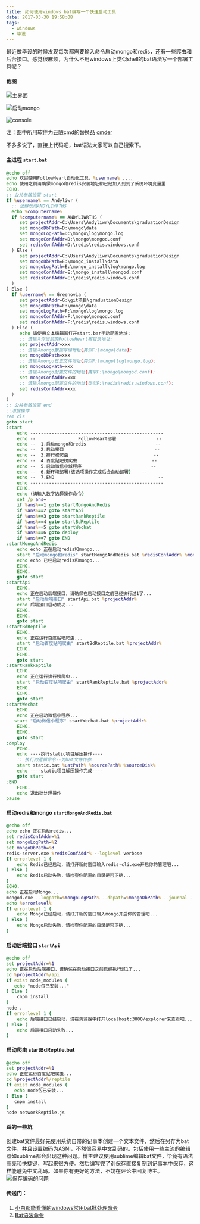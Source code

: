 ```yaml
---
title: 如何使用windows bat编写一个快速启动工具
date: 2017-03-30 19:58:08
tags: 
  - windows
  - 毕设
---
```


最近做毕设的时候发现每次都需要输入命令启动mongo和redis，还有一些爬虫和后台接口。感觉很麻烦，为什么不用windows上类似shell的bat语法写一个部署工具呢？
#### 截图
![主界面](http://img.blog.csdn.net/20170330195438160)

![启动mongo](http://img.blog.csdn.net/20170330195452051)

![console](http://img.blog.csdn.net/20170330195504944)

注：图中所用软件为丑陋cmd的替换品 [cmder](https://github.com/cmderdev/cmder/releases/)

不多多说了，直接上代码吧，bat语法大家可以自己搜索下。
#### 主进程 `start.bat`
```bat
@echo off
echo 欢迎使用FollowHeart自动化工具，%username% ....
echo 使用之前请确保mongo和redis安装地址都已经加入到到了系统环境变量里
ECHO.
:: 公共参数设置 start
If %username% == Andyliwr (
  :: 记得改成ANDYLIWRTHS
  echo %computername%
  If %computername% == ANDYLIWRTHS ( 
     set projectAddr=C:\Users\Andyliwr\Documents\graduationDesign
     set mongoDbPath=D:\mongo\data
     set mongoLogPath=D:\mongo\log\mongo.log
     set mongoConfAddr=D:\mongo\mongod.conf
     set redisConfAddr=D:\redis\redis.windows.conf
  ) Else (
     set projectAddr=C:\Users\Andyliwr\Documents\graduationDesign
     set mongoDbPath=E:\mongo_install\data
     set mongoLogPath=E:\mongo_install\log\mongo.log
     set mongoConfAddr=E:\mongo_install\mongod.conf
     set redisConfAddr=E:\redis\redis.windows.conf
  )
) Else (
  If %username% == Greenovia (
     set projectAddr=G:\git项目\graduationDesign
     set mongoDbPath=F:\mongo\data
     set mongoLogPath=F:\mongo\log\mongo.log
     set mongoConfAddr=F:\mongo\mongod.conf
     set redisConfAddr=F:\redis\redis.windows.conf
  ) Else (
     echo 请使用文本编辑器打开start.bar手动配置地址：
     :: 请输入你当前的FollowHeart根目录地址:
     set projectAddr=xxx
     :: 请输入mongo数据存储地址(类似F:\mongo\data):
     set mongoDbPath=xxx
     :: 请输入mongo日志文件地址(类似F:\mongo\log\mongo.log):
     set mongoLogPath=xxx
     :: 请输入mongo配置文件的地址(类似F:\mongo\mongod.conf):
     set mongoConfAddr=xxx
     :: 请输入mongo配置文件的地址(类似F:\redis\redis.windows.conf):
     set redisConfAddr=xxx
  )
)
:: 公共参数设置 end
::清屏操作
rem cls
goto start
:start
    echo --------------------------------------------------
    echo --                FollowHeart部署               --
    echo --  1.启动mongo和redis                          --
    echo --  2.启动接口                                  --
    echo --  3.排行榜爬虫                                --
    echo --  4.百度贴吧榜爬虫                            --
    echo --  5.启动微信小城程序                          --
    echo --  6.新环境部署(该选项操作完成后会自动部署)    --
    echo --  7.END                                       --
    echo --------------------------------------------------
    ECHO.
    echo (请输入数字选择操作命令)
    set /p ans=                   
    if %ans%==1 goto startMongoAndRedis
    if %ans%==2 goto startApi
    if %ans%==3 goto startRankReptile
    if %ans%==4 goto startBdReptile
    if %ans%==5 goto startWechat
    if %ans%==6 goto deploy
    if %ans%==7 goto END
:startMongoAndRedis
    echo echo 正在启动redis和mongo...
    start "启动mongo和redis" startMongoAndRedis.bat %redisConfAddr% %mongoLogPath% %mongoDbPath%
    echo echo 已经启动redis和mongo...
    ECHO.
    ECHO.
    goto start
:startApi
    ECHO.
    echo 正在启动后端接口，请确保在启动接口之前已经执行过1了...
    start "启动后端接口" startApi.bat %projectAddr%
    echo 后端接口启动成功...
    ECHO.
    ECHO.
    goto start
:startBdReptile
    ECHO.
    echo 正在运行百度贴吧爬虫...
    start "启动百度贴吧爬虫" startBdReptile.bat %projectAddr%
    ECHO.
    ECHO.
    goto start
:startRankReptile
    ECHO.
    echo 正在运行排行榜爬虫...
    start "启动百度贴吧爬虫" startRankReptile.bat %projectAddr%
    ECHO.
    ECHO.
    goto start
:startWechat
    ECHO.
    echo 正在启动微信小程序...
   start "启动微信小程序" startWechat.bat %projectAddr%
    ECHO.
    ECHO.
    goto start
:deploy
    ECHO.
    echo ----执行static项目解压操作----
    :: 执行的逻辑命令--为bat文件传参
    start static.bat %uatPath% %sourcePath% %sourceDisk%
    echo ----static项目解压操作完成----
    goto start
:END
    ECHO.
    echo 退出批处理操作
pause
```

#### 启动redis和mongo `startMongoAndRedis.bat`

```bat
@echo off
echo echo 正在启动redis...
set redisConfAddr=%1
set mongoLogPath=%2
set mongoDbPath=%3
redis-server.exe %redisConfAddr% --loglevel verbose
If errorlevel 1 (
    echo Redis已经启动，请打开新的窗口输入redis-cli.exe开启你的管理吧...
) Else (
    echo Redis启动失败，请检查你配置的目录是否正确...
)
ECHO.
echo 正在启动Mongo...
mongod.exe --logpath=%mongoLogPath% --dbpath=%mongoDbPath% --journal --maxConns 20000
echo %errorlevel%
If errorlevel 1 (
    echo Mongo已经启动，请打开新的窗口输入mongo开启你的管理吧...
) Else (
    echo Mongo启动失败，请检查你配置的目录是否正确...
)
```
#### 启动后端接口 `startApi`

```bat
@echo off
set projectAddr=%1
echo 正在启动后端接口，请确保在启动接口之前已经执行过1了...
cd %projectAddr%/api
If exist node_modules (
   echo "node包已安装..."
) Else (
    cnpm install
)
node .
If errorlevel 1 (
    echo 后端接口已经启动，请在浏览器中打开localhost:3000/explorer来查看吧...
) Else (
    echo 后端接口启动失败...
)
```
#### 启动爬虫 startBdReptile.bat

```bat
@echo off
set projectAddr=%1
echo 正在运行百度贴吧爬虫...
cd %projectAddr%/reptile
If exist node_modules (
   echo node包已安装...
) Else (
   cnpm install
)
node networkReptile.js
```

#### 踩的一些坑
创建bat文件最好先使用系统自带的记事本创建一个文本文件，然后在另存为bat文件，并且设置编码为ASNI，不然很容易中文乱码的。包括使用一些主流的编辑器如sublime都会出现这种问题。博主建议使用sublime编辑bat文件，毕竟有语法高亮和快捷键，写起来很方便。然后编写完了别保存直接复制到记事本中保存，这样能避免中文乱码。如果你有更好的方法，不妨在评论中回复博主。
![保存编码的问题](http://img.blog.csdn.net/20170330195143921)
#### 传送门：
1. [小白都能看懂的windows常用bat批处理命令](http://www.imooc.com/article/8283)
2. [Bat语法命令](http://www.360doc.com/content/11/0804/10/4127803_137849318.shtml)